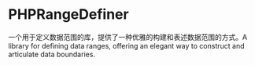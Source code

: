 # PHPRangeDefiner
一个用于定义数据范围的库，提供了一种优雅的构建和表述数据范围的方式。A library for defining data ranges, offering an elegant way to construct and articulate data boundaries.
